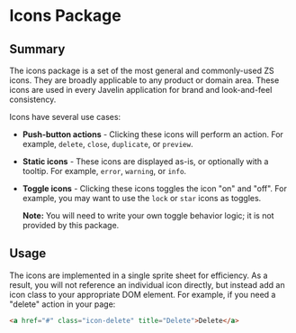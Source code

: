 Icons Package
=============

Summary
-------
The icons package is a set of the most general and commonly-used ZS icons.  They are broadly applicable to any product or domain area.  These icons are used in every Javelin application for brand and look-and-feel consistency.

Icons have several use cases:
*   **Push-button actions** - Clicking these icons will perform an action.  For example, ``delete``, ``close``, ``duplicate``, or ``preview``.
    
*   **Static icons** - These icons are displayed as-is, or optionally with a tooltip.  For example, ``error``, ``warning``, or ``info``.
    
*   **Toggle icons** - Clicking these icons toggles the icon "on" and "off".  For example, you may want to use the ``lock`` or ``star`` icons as toggles.

    **Note:** You will need to write your own toggle behavior logic; it is not provided by this package.

Usage
-----
The icons are implemented in a single sprite sheet for efficiency.  As a result, you will not reference an individual icon directly, but instead add an icon class to your appropriate DOM element.  For example, if you need a "delete" action in your page:
```html
<a href="#" class="icon-delete" title="Delete">Delete</a>
```
